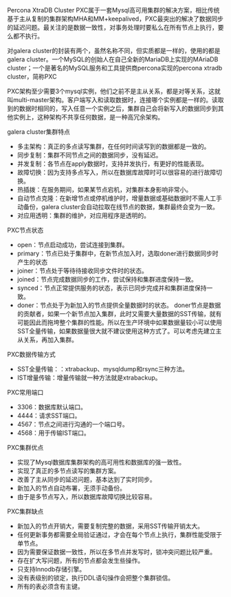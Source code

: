 
Percona XtraDB Cluster
PXC属于一套Mysql高可用集群的解决方案，相比传统基于主从复制的集群架构MHA和MM+keepalived，PXC最突出的解决了数据同步的延迟问题。最关注的是数据一致性，对事务处理时要私么在所有节点上执行，要么都不执行。


对galera cluster的封装有两个，虽然名称不同，但实质都是一样的，使用的都是galera cluster。一个MySQL的创始人在自己全新的MariaDB上实现的MAriaDB cluster；一个是著名的MySQL服务和工具提供商percona实现的percona xtradb cluster，简称PXC


PXC架构至少需要3个mysql实例，他们之前不是主从关系，都是对等关系，这就叫multi-master架构。客户端写入和读取数据时，连接哪个实例都是一样的。读取到的数据时相同的，写入任意一个实例之后，集群自己会将新写入的数据同步到其他实例上，这种架构不共享任何数据，是一种高冗余架构。

galera cluster集群特点
* 多主架构：真正的多点读写集群，在任何时间读写到的数据都是一致的。
* 同步复制：集群不同节点之间的数据同步，没有延迟。
* 并发复制：各节点在apply数据时，支持并发执行，有更好的性能表现。
* 故障切换：因为支持多点写入，所以在数据库故障时可以很容易的进行故障切换。
* 热插拨：在服务期间，如果某节点宕机，对集群本身影响非常小。
* 自动节点克隆：在新增节点或停机维护时，增量数据或基础数据时不需人工手动备份，galera cluster会自动拉取在线节点的数据，集群最终会变为一致。
* 对应用透明：集群的维护，对应用程序是透明的。


PXC节点状态
* open：节点启动成功，尝试连接到集群。
* primary：节点已处于集群中，在新节点加入时，选取doner进行数据同步时产生的状态
* joiner：节点处于等待待接收同步文件时的状态。
* joined：节点完成数据同步的工作，尝试保持和集群进度保持一致。
* synced：节点正常提供服务的状态，表示已同步完成并和集群进度保持一致。
* doner：节点处于为新加入的节点提供全量数据时的状态。
doner节点是数据的贡献者，如果一个新节点加入集群，此时又需要大量数据的SST传输，就有可能因此而拖垮整个集群的性能。所以在生产环境中如果数据量较小可以使用SST全量传输，如果数据量很大就不建议使用这种方式了。可以考虑先建立主从关系，再加入集群。


PXC数据传输方式
* SST全量传输：：xtrabackup、mysqldump和rsync三种方法。
* IST增量传输：增量传输就一种方法就是xtrabackup。


PXC常用端口
* 3306：数据库默认端口。
* 4444：请求SST端口。
* 4567：节点之间进行沟通的一个端口号。
* 4568：用于传输IST端口。


PXC集群优点
* 实现了Mysql数据库集群架构的高可用性和数据库的强一致性。
* 实现了真正的多节点读写的集群方案。
* 改善了主从同步的延迟问题，基本达到了实时同步。
* 新加入的节点自动布署，无须手动备份。
* 由于是多节点写入，所以数据库故障切换比较容易。


PXC集群缺点
* 新加入的节点开销大，需要复制完整的数据，采用SST传输开销太大。
* 任何更新事务都需要全局验证通过，才会在每个节点上执行，集群性能受限于单节点。
* 因为需要保证数据一致性，所以在多节点并发写时，锁冲突问题比较严重。
* 存在扩大写问题，所有的节点都会发生些操作。
* 只支持Innodb存储引擎。
* 没有表级别的锁定，执行DDL语句操作会把整个集群锁信。
* 所有的表必须含有主键。